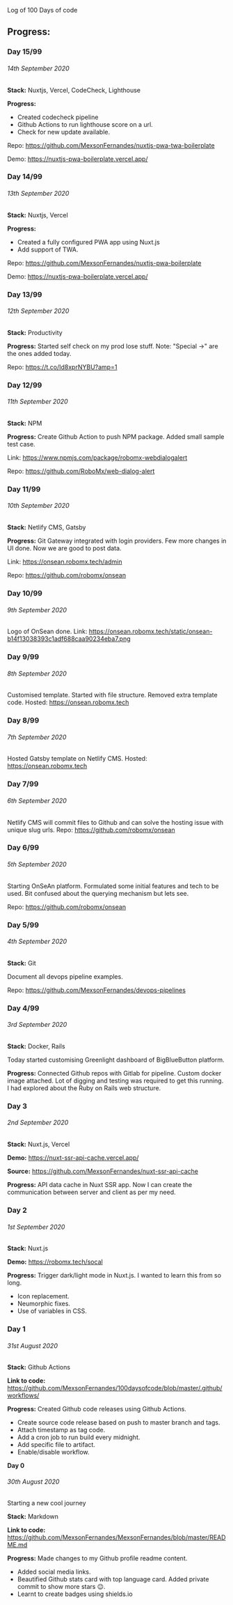 Log of 100 Days of code

## Progress:

### **Day 15/99**

###### 14th September 2020
**Stack:** Nuxtjs, Vercel, CodeCheck, Lighthouse

**Progress:**
* Created codecheck pipeline
* Github Actions to run lighthouse score on a url.
* Check for new update available.

Repo: https://github.com/MexsonFernandes/nuxtjs-pwa-twa-boilerplate

Demo: https://nuxtjs-pwa-boilerplate.vercel.app/

### **Day 14/99**

###### 13th September 2020
**Stack:** Nuxtjs, Vercel

**Progress:**
* Created a fully configured PWA app using Nuxt.js
* Add support of TWA.

Repo: https://github.com/MexsonFernandes/nuxtjs-pwa-boilerplate

Demo: https://nuxtjs-pwa-boilerplate.vercel.app/

### **Day 13/99**

###### 12th September 2020
**Stack:** Productivity 

**Progress:**
Started self check on my prod lose stuff.
Note: "Special ->" are the ones added today.

Repo: https://t.co/Id8xprNYBU?amp=1

### **Day 12/99**

###### 11th September 2020
**Stack:** NPM

**Progress:**
Create Github Action to push NPM package. Added small sample test case.

Link: https://www.npmjs.com/package/robomx-webdialogalert

Repo: https://github.com/RoboMx/web-dialog-alert

### **Day 11/99**

###### 10th September 2020
**Stack:** Netlify CMS, Gatsby

**Progress:**
Git Gateway integrated with login providers. Few more changes in UI done. Now we are good to post data.

Link: https://onsean.robomx.tech/admin

Repo: https://github.com/robomx/onsean

### **Day 10/99**

###### 9th September 2020
Logo of OnSean done.
Link: https://onsean.robomx.tech/static/onsean-b14f13038393c1adf688caa90234eba7.png

### **Day 9/99**

###### 8th September 2020
Customised template. Started with file structure. Removed extra template code.
Hosted: https://onsean.robomx.tech

### **Day 8/99**

###### 7th September 2020
Hosted Gatsby template on Netlify CMS.
Hosted: https://onsean.robomx.tech

### **Day 7/99**

###### 6th September 2020
Netlify CMS will commit files to Github and can solve the hosting issue with unique slug urls.
Repo: https://github.com/robomx/onsean


### **Day 6/99**

###### 5th September 2020
Starting OnSeAn platform. Formulated some initial features and tech to be used. Bit confused about the querying mechanism but lets see.

Repo: https://github.com/robomx/onsean

### **Day 5/99**

###### 4th September 2020
**Stack:** Git

Document all devops pipeline examples.

Repo: https://github.com/MexsonFernandes/devops-pipelines

### **Day 4/99**

###### 3rd September 2020
**Stack:** Docker, Rails

Today started customising Greenlight dashboard of BigBlueButton platform.

**Progress:**
Connected Github repos with Gitlab for pipeline.
Custom docker image attached.
Lot of digging and testing was required to get this running.
I had explored about the Ruby on Rails web structure.


### **Day 3**

###### 2nd September 2020
**Stack:** Nuxt.js, Vercel

**Demo:** https://nuxt-ssr-api-cache.vercel.app/

**Source:** https://github.com/MexsonFernandes/nuxt-ssr-api-cache

**Progress:**
API data cache in Nuxt SSR app.
Now I can create the communication between server and client as per my need.

### **Day 2**

###### 1st September 2020
**Stack:** Nuxt.js

**Demo:** https://robomx.tech/socal

**Progress:**
Trigger dark/light mode in Nuxt.js. I wanted to learn this from so long.
* Icon replacement.
* Neumorphic fixes.
* Use of variables in CSS.


### **Day 1**

###### 31st August 2020
**Stack:** Github Actions 

**Link to code:** https://github.com/MexsonFernandes/100daysofcode/blob/master/.github/workflows/

**Progress:**
Created Github code releases using Github Actions. 
* Create source code release based on push to master branch and tags.
* Attach timestamp as tag code.
* Add a cron job to run build every midnight.
* Add specific file to artifact.
* Enable/disable workflow.


**Day 0**

###### 30th August 2020

Starting a new cool journey

**Stack:** Markdown 

**Link to code:** https://github.com/MexsonFernandes/MexsonFernandes/blob/master/README.md

**Progress:**
Made changes to my Github profile readme content. 
* Added social media links.
* Beautified Github stats card with top language card. Added private commit to show more stars :wink:.
* Learnt to create badges using shields.io

